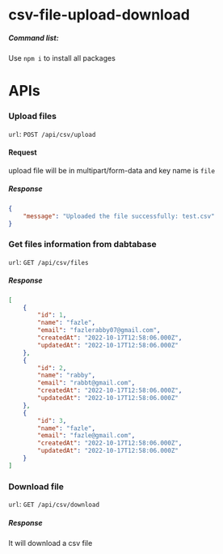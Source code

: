 # csv-file-upload-download

##### Command list: 
Use `npm i` to install all packages

# APIs
### Upload files
`url`: `POST /api/csv/upload`

#### Request
upload file will be in multipart/form-data and key name is `file`
##### Response
```json
{
    "message": "Uploaded the file successfully: test.csv"
}
```

### Get files information from dabtabase
`url`: `GET /api/csv/files`
##### Response
```json
[
    {
        "id": 1,
        "name": "fazle",
        "email": "fazlerabby07@gmail.com",
        "createdAt": "2022-10-17T12:58:06.000Z",
        "updatedAt": "2022-10-17T12:58:06.000Z"
    },
    {
        "id": 2,
        "name": "rabby",
        "email": "rabbt@gmail.com",
        "createdAt": "2022-10-17T12:58:06.000Z",
        "updatedAt": "2022-10-17T12:58:06.000Z"
    },
    {
        "id": 3,
        "name": "fazle",
        "email": "fazle@gmail.com",
        "createdAt": "2022-10-17T12:58:06.000Z",
        "updatedAt": "2022-10-17T12:58:06.000Z"
    }
]
```

### Download file 
`url`: `GET /api/csv/download`
##### Response
It will download a csv file

